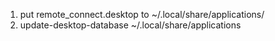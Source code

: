 1. put remote_connect.desktop to ~/.local/share/applications/
2. update-desktop-database ~/.local/share/applications

